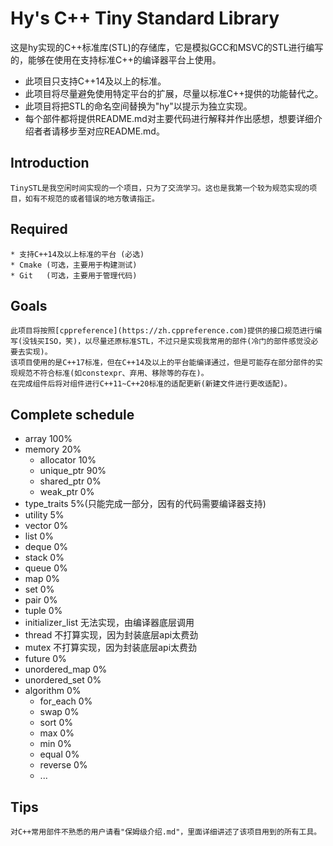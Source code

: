 # Hy's C++ Tiny Standard Library

这是hy实现的C++标准库(STL)的存储库，它是模拟GCC和MSVC的STL进行编写的，能够在使用在支持标准C++的编译器平台上使用。

* 此项目只支持C++14及以上的标准。
* 此项目将尽量避免使用特定平台的扩展，尽量以标准C++提供的功能替代之。
* 此项目将把STL的命名空间替换为"hy"以提示为独立实现。
* 每个部件都将提供README.md对主要代码进行解释并作出感想，想要详细介绍者者请移步至对应README.md。

## Introduction
    TinySTL是我空闲时间实现的一个项目，只为了交流学习。这也是我第一个较为规范实现的项目，如有不规范的或者错误的地方敬请指正。


## Required
    * 支持C++14及以上标准的平台 (必选)
    * Cmake (可选，主要用于构建测试)
    * Git   (可选，主要用于管理代码)

## Goals
    此项目将按照[cppreference](https://zh.cppreference.com)提供的接口规范进行编写(没钱买ISO，笑)，以尽量还原标准STL，不过只是实现我常用的部件(冷门的部件感觉没必要去实现)。
    该项目使用的是C++17标准，但在C++14及以上的平台能编译通过，但是可能存在部分部件的实现规范不符合标准(如constexpr、弃用、移除等的存在)。
    在完成组件后将对组件进行C++11~C++20标准的适配更新(新建文件进行更改适配)。

## Complete schedule

* array             100%
* memory 20%
    * allocator     10%
    * unique_ptr    90%
    * shared_ptr    0%
    * weak_ptr      0%
* type_traits       5%(只能完成一部分，因有的代码需要编译器支持)
* utility           5%
* vector            0%
* list              0%
* deque             0%
* stack             0%
* queue             0%
* map               0%
* set               0%
* pair              0%
* tuple             0%
* initializer_list  无法实现，由编译器底层调用
* thread            不打算实现，因为封装底层api太费劲
* mutex             不打算实现，因为封装底层api太费劲
* future            0%
* unordered_map     0%
* unordered_set     0%
* algorithm         0%
    * for_each      0%
    * swap          0%
    * sort          0%
    * max           0%
    * min           0%
    * equal         0%
    * reverse       0%
    * ...

## Tips
    对C++常用部件不熟悉的用户请看"保姆级介绍.md"，里面详细讲述了该项目用到的所有工具。
